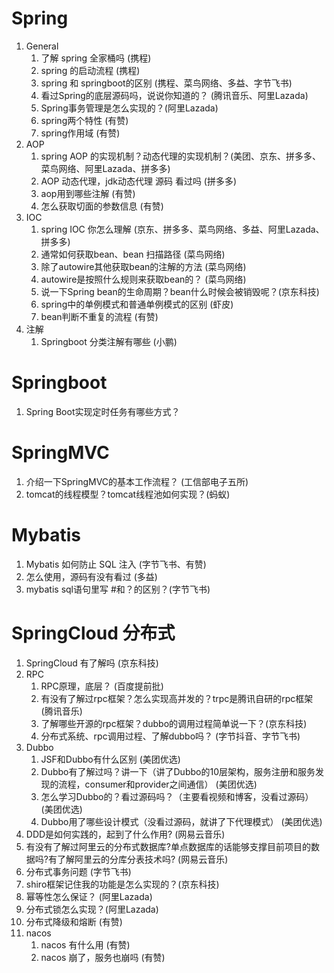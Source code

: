 # Spring
1. General
   1. 了解 spring 全家桶吗 (携程)
   2. spring 的启动流程 (携程)
   3. spring 和 springboot的区别 (携程、菜鸟网络、多益、字节飞书)
   4. 看过Spring的底层源码吗，说说你知道的？ (腾讯音乐、阿里Lazada)
   5. Spring事务管理是怎么实现的？(阿里Lazada)
   6. spring两个特性 (有赞)
   7. spring作用域 (有赞)
2. AOP
   1. spring AOP 的实现机制？动态代理的实现机制？(美团、京东、拼多多、菜鸟网络、阿里Lazada、拼多多)
   2. AOP 动态代理，jdk动态代理 源码 看过吗 (拼多多)
   3. aop用到哪些注解 (有赞)
   4. 怎么获取切面的参数信息 (有赞)
3. IOC
   1. spring IOC 你怎么理解 (京东、拼多多、菜鸟网络、多益、阿里Lazada、拼多多)
   2. 通常如何获取bean、bean 扫描路径 (菜鸟网络)
   3. 除了autowire其他获取bean的注解的方法 (菜鸟网络)
   4. autowire是按照什么规则来获取bean的？ (菜鸟网络)
   5. 说一下Spring bean的生命周期？bean什么时候会被销毁呢？(京东科技)
   6. spring中的单例模式和普通单例模式的区别 (虾皮)
   7. bean判断不重复的流程 (有赞)
4. 注解
   1. Springboot 分类注解有哪些 (小鹏)

# Springboot
1. Spring Boot实现定时任务有哪些方式？

# SpringMVC
1. 介绍一下SpringMVC的基本工作流程？ (工信部电子五所)
2. tomcat的线程模型？tomcat线程池如何实现？(蚂蚁)

# Mybatis
1. Mybatis 如何防止 SQL 注入 (字节飞书、有赞)
2. 怎么使用，源码有没有看过 (多益)
3. mybatis sql语句里写 #和？的区别？(字节飞书)

# SpringCloud 分布式
1. SpringCloud 有了解吗 (京东科技)
2. RPC
   1. RPC原理，底层？ (百度提前批)
   2. 有没有了解过rpc框架？怎么实现高并发的？trpc是腾讯自研的rpc框架 (腾讯音乐)
   3. 了解哪些开源的rpc框架？dubbo的调用过程简单说一下？(京东科技)
   4. 分布式系统、rpc调用过程、了解dubbo吗？ (字节抖音、字节飞书)
3. Dubbo
   1. JSF和Dubbo有什么区别 (美团优选)
   2. Dubbo有了解过吗？讲一下（讲了Dubbo的10层架构，服务注册和服务发现的流程，consumer和provider之间通信） (美团优选)
   3. 怎么学习Dubbo的？看过源码吗？（主要看视频和博客，没看过源码）  (美团优选)
   4. Dubbo用了哪些设计模式（没看过源码，就讲了下代理模式） (美团优选)
4. DDD是如何实践的，起到了什么作用? (网易云音乐)
5. 有没有了解过阿里云的分布式数据库?单点数据库的话能够支撑目前项目的数据吗?有了解阿里云的分库分表技术吗? (网易云音乐)
6. 分布式事务问题 (字节飞书)
7. shiro框架记住我的功能是怎么实现的？(京东科技)
8. 幂等性怎么保证？ (阿里Lazada)
9. 分布式锁怎么实现？(阿里Lazada)
10. 分布式降级和熔断 (有赞)
11. nacos
    1. nacos 有什么用 (有赞)
    2. nacos 崩了，服务也崩吗 (有赞)